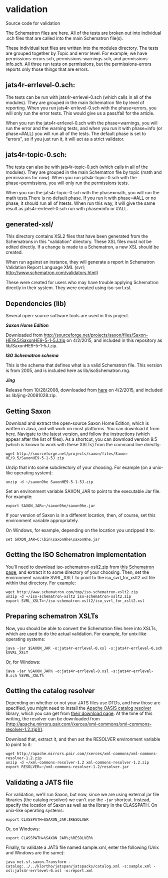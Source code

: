 validation
==========

Source code for validation

The Schematron files are here. All of the tests are broken out into individual .sch files that are called into the main Schematron file(s). 

These individual test files are written into the modules directory. The tests are grouped together by Topic and error level. For example, we have permissions-errors.sch, permissions-warnings.sch, and permissions-info.sch. All three run tests on permissions, but the permissions-errors reports only those things that are errors. 


jats4r-errlevel-0.sch:
----------------------
The tests can be run with jats4r-errlevel-0.sch (which calls in all of the modules). They are grouped in the main Schematron file by level of reporting. When you run jats4r-errlevel-0.sch with the phase=errors, you will only run the error tests. This would give us a pass/fail for the article. 

When you run the jats4r-errlevel-0.sch with the phase=warnings, you will run the error and the warning tests, and when you run it with phase=info (or phase=#ALL) you will run all of the tests. The default phase is set to "errors", so if you just run it, it will act as a strict validator. 


jats4r-topic-0.sch:
----------------------
The tests can also be with jats4r-topic-0.sch (which calls in all of the modules). They are grouped in the main Schematron file by topic (math and permissions for now). When you run jats4r-topic-0.sch with the phase=permissions, you will only run the permissions tests.  

When you run the jats4r-topic-0.sch with the phase=math, you will run the math tests.There is no default phase. If you run it with phase=#ALL or no phase, it should run all of htests. When run this way, it will give the same result as  jats4r-errlevel-0.sch run with phase=info or #ALL.


generated-xsl/
----------------------
This directory contains XSL2 files that have been generated from the Schematrons in this "validation" directory. These XSL files must not be edited directly. If a change is made to a Schematron, a new XSL should be created. 

When run against an instance, they will generate a report in Schematron Validation Report Language XML (svrl; http://www.schematron.com/validators.html)

These were created for users who may have trouble applying Schematron directly in their system. They were created using iso-svrl.xsl.


## Dependencies (lib)

Several open-source software tools are used in this project.

***Saxon Home Edition***

Downloaded from 
http://sourceforge.net/projects/saxon/files/Saxon-HE/9.5/SaxonHE9-5-1-5J.zip
on 4/2/2015, and included in this repository as lib/SaxonHE9-5-1-5J.zip.

***ISO Schematron schema***

This is the schema that defines what is a valid Schematron file. This 
version is from 2005, and is included here as lib/isoSchematron.rng. 

***Jing***

Release from 10/28/2008, downloaded from 
[here](http://jing-trang.googlecode.com/files/jing-20081028.zip) on 4/2/2015,
and included as lib/jing-20081028.zip.




## Getting Saxon

Download and extract the open-source Saxon Home Edition, which is written in Java, and will work on most platforms. You can download it from [here](http://sourceforge.net/projects/saxon/files/Saxon-HE/). Navigate to the latest version, and follow the instructions (which appear after the list of files). As a shortcut, you can download version 9.5 (which is known to work with these XSLTs) from the command line directly:

    wget http://sourceforge.net/projects/saxon/files/Saxon-HE/9.5/SaxonHE9-5-1-5J.zip

Unzip that into some subdirectory of your choosing. For example (on a unix-like operating system):

    unzip -d ~/saxon9he SaxonHE9-5-1-5J.zip

Set an environment variable SAXON_JAR to point to the executable Jar file. For example:

    export SAXON_JAR=~/saxon9he/saxon9he.jar

If your version of Saxon is in a different location, then, of course, set this environment variable appropriately.

On Windows, for example, depending on the location you unzipped it to:

    set SAXON_JAR=C:\bin\saxon9he\saxon9he.jar

## Getting the ISO Schematron implementation

You'll need to download iso-schematron-xslt2.zip from [this Schematron page](http://www.schematron.com/implementation.html), and extract it to some 
directory of your choosing. Then, set the environment variable SVRL_XSLT to point to the iso_svrl_for_xslt2.xsl file within 
that directory. For example:

    wget http://www.schematron.com/tmp/iso-schematron-xslt2.zip
    unzip -d ~/iso-schematron-xslt2 iso-schematron-xslt2.zip
    export SVRL_XSLT=~/iso-schematron-xslt2/iso_svrl_for_xslt2.xsl

## Preparing schematron XSLTs

Now, you should be able to convert the Schematron files here into XSLTs, 
which are used to do the actual validation.  For example, for unix-like operating
systems:

    java -jar $SAXON_JAR -o:jats4r-errlevel-0.xsl -s:jats4r-errlevel-0.sch $SVRL_XSLT

Or, for Windows:

    java -jar %SAXON_JAR% -o:jats4r-errlevel-0.xsl -s:jats4r-errlevel-0.sch %SVRL_XSLT%

## Getting the catalog resolver

Depending on whether or not your JATS files use DTDs, and how those are specified, 
you might need to install the [Apache OASIS catalog 
resolver](http://projects.apache.org/projects/xml_commons_resolver.html) library, which you can
get from [their download page](http://xerces.apache.org/mirrors.cgi). At the time of this writing,
the resolver can be downloaded from 
[http://apache.mirrors.pair.com//xerces/xml-commons/xml-commons-resolver-1.2.zip]().

Download that, extract it, and then set the RESOLVER environment variable to point to it:

    wget http://apache.mirrors.pair.com//xerces/xml-commons/xml-commons-resolver-1.2.zip
    unzip -d ~/xml-commons-resolver-1.2 xml-commons-resolver-1.2.zip
    export RESOLVER=~/xml-commons-resolver-1.2/resolver.jar


## Validating a JATS file

For validation, we'll run Saxon, but now, since we are using external jar file libraries
(the catalog resolver) we can't use the `-jar` shortcut. Instead, specify the location of
Saxon as well as the library in the CLASSPATH.  On unix-like operating systems:

    export CLASSPATH=$SAXON_JAR:$RESOLVER

Or, on Windows:

    export CLASSPATH=%SAXON_JAR%;%RESOLVER%

Finally, to validate a JATS file named sample.xml, enter the following (Unix and Windows are the same):

    java net.sf.saxon.Transform -catalog:../../klortho/jatspan/jatspacks/catalog.xml -s:sample.xml -xsl:jats4r-errlevel-0.xsl -o:report.xml
